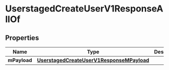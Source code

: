 

# UserstagedCreateUserV1ResponseAllOf

## Properties

Name | Type | Description | Notes
------------ | ------------- | ------------- | -------------
**mPayload** | [**UserstagedCreateUserV1ResponseMPayload**](UserstagedCreateUserV1ResponseMPayload.md) |  | 




